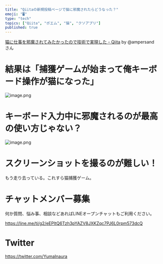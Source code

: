 ```yaml
---
title: "Qiitaの新規投稿ページで猫に邪魔されたらどうなった？"
emoji: "🖥"
type: "tech"
topics: ["Qiita", "ポエム", "猫", "クソアプリ"]
published: true
---
```


[猫に仕事を邪魔されてみたかったので技術で実現した - Qiita](https://qiita.com/ampersand/items/7180f657b3d0a0c05734) by @ampersand さん


# 結果は「捕獲ゲームが始まって俺キーボード操作が猫になった」


![image.png](https://qiita-image-store.s3.amazonaws.com/0/89618/1d286d8e-eef2-9142-bf90-af92361b0158.png)

# キーボード入力中に邪魔されるのが最高の使い方じゃない？

![image.png](https://qiita-image-store.s3.amazonaws.com/0/89618/b4b84edd-3570-ee6a-d2a4-8f54c3a29f5d.png)

# スクリーンショットを撮るのが難しい！

もう走り去っている。これすら猫捕獲ゲーム。








<!-- Update From Qiita API -->

# チャットメンバー募集


何か質問、悩み事、相談などあればLINEオープンチャットもご利用ください。

https://line.me/ti/g2/eEPltQ6Tzh3pYAZV8JXKZqc7PJ6L0rpm573dcQ





# Twitter


https://twitter.com/YumaInaura


<!-- Update From Qiita API -->


